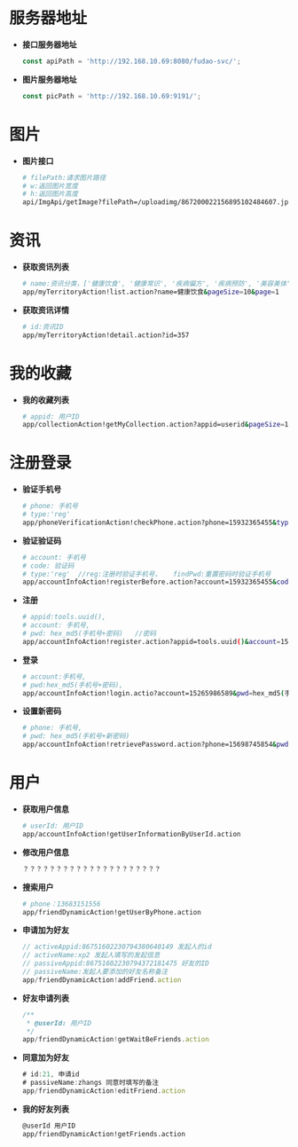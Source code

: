 服务器地址
======

- **接口服务器地址**
  ```js
  const apiPath = 'http://192.168.10.69:8080/fudao-svc/';
  ```

- **图片服务器地址**
  ```js
  const picPath = 'http://192.168.10.69:9191/';
  ```

图片
======

- **图片接口**

  ```bash
  # filePath:请求图片路径
  # w:返回图片宽度
  # h:返回图片高度
  api/ImgApi/getImage?filePath=/uploadimg/867200022156895102484607.jpeg&w=0&h=0
  ```

资讯
======

- **获取资讯列表**

  ```bash
  # name:资讯分类，['健康饮食', '健康常识', '疾病偏方', '疾病预防', '美容美体', '养生方法']
  app/myTerritoryAction!list.action?name=健康饮食&pageSize=10&page=1
  ```

- **获取资讯详情**

  ```bash
  # id:资讯ID
  app/myTerritoryAction!detail.action?id=357
  ```

我的收藏
======

- **我的收藏列表**

  ```bash
  # appid: 用户ID
  app/collectionAction!getMyCollection.action?appid=userid&pageSize=10&page=1
  ```
  
注册登录
======
- **验证手机号**
  
  ```bash
  # phone: 手机号
  # type:'reg'  
  app/phoneVerificationAction!checkPhone.action?phone=15932365455&type="reg"
  ```
  
- **验证验证码**

  ```bash
  # account: 手机号
  # code: 验证码
  # type:'reg'  //reg:注册时验证手机号，   findPwd:重置密码时验证手机号
  app/accountInfoAction!registerBefore.action?account=15932365455&code=88888&type="reg"
  ```
  
- **注册**
 
  ```bash
  # appid:tools.uuid(),  
  # account: 手机号,
  # pwd: hex_md5(手机号+密码)   //密码
  app/accountInfoAction!register.action?appid=tools.uuid()&account=15236569874&pwd=hex_md5(手机号+密码)
  ```
  
- **登录**
 
  ```bash
  # account:手机号,
  # pwd:hex_md5(手机号+密码),
  app/accountInfoAction!login.actio?account=15265986589&pwd=hex_md5(手机号+密码)
  ```
  
- **设置新密码**
 
  ```bash
  # phone: 手机号,
  # pwd: hex_md5(手机号+新密码)
  app/accountInfoAction!retrievePassword.action?phone=15698745854&pwd=hex_md5(手机号+新密码)
  ```

用户
======

- **获取用户信息**

  ```bash
  # userId: 用户ID
  app/accountInfoAction!getUserInformationByUserId.action
  ```
 
- **修改用户信息**

  ```bash
  ？？？？？？？？？？？？？？？？？？？？？
  ```
  
- **搜索用户**

  ```bash
  # phone：13683151556
  app/friendDynamicAction!getUserByPhone.action
  ```

- **申请加为好友**

  ```javascript
  // activeAppid:86751602230794380640149 发起人的id
  // activeName:xp2 发起人填写的发起信息
  // passiveAppid:86751602230794372181475 好友的ID
  // passiveName:发起人要添加的好友名称备注
  app/friendDynamicAction!addFriend.action	
  ```

- **好友申请列表**

  ```javascript
  /**
   * @userId: 用户ID
   */ 
  app/friendDynamicAction!getWaitBeFriends.action
  ```

  
- **同意加为好友**

  ```javascript
  # id:21, 申请id
  # passiveName:zhangs 同意时填写的备注
  app/friendDynamicAction!editFriend.action
  ```

- **我的好友列表**

  ```bash
  @userId 用户ID
  app/friendDynamicAction!getFriends.action
  ```